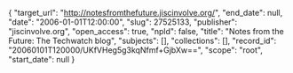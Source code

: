 {
  "target_url": "http://notesfromthefuture.jiscinvolve.org/", 
  "end_date": null, 
  "date": "2006-01-01T12:00:00", 
  "slug": 27525133, 
  "publisher": "jiscinvolve.org", 
  "open_access": true, 
  "npld": false, 
  "title": "Notes from the Future: The Techwatch blog", 
  "subjects": [], 
  "collections": [], 
  "record_id": "20060101T120000/UKfVHeg5g3kqNfmf+GjbXw==", 
  "scope": "root", 
  "start_date": null
}

